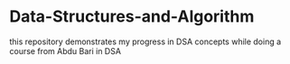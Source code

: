 # Data-Structures-and-Algorithm
this repository demonstrates my progress in DSA concepts while doing a course from Abdu Bari in DSA
